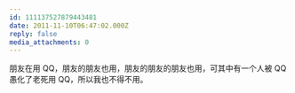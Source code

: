 ```yaml
---
id: 111137527879443481
date: 2011-11-10T06:47:02.000Z
reply: false
media_attachments: 0
---
```


朋友在用 QQ，朋友的朋友也用，朋友的朋友的朋友也用，可其中有一个人被 QQ 愚化了老死用 QQ，所以我也不得不用。

